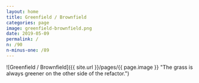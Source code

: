 ```yaml
---
layout: home
title: Greenfield / Brownfield
categories: page
image: greenfield-brownfield.png
date: 2019-05-09
permalink: /
n: /90
n-minus-one: /89
---
```


![Greenfield / Brownfield]({{ site.url }}/pages/{{ page.image }} "The grass is always greener on the other side of the refactor.")